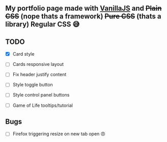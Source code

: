 ## My portfolio page made with [VanillaJS](http://vanilla-js.com/) and ~~Plain CSS~~ (nope thats a framework) ~~Pure CSS~~ (thats a library) Regular CSS 😅


## TODO

- [x] Card style
 
- [ ] Cards responsive layout

- [ ] Fix header justify content

- [ ] Style toggle button

- [ ] Style control panel buttons

- [ ] Game of Life tooltips/tutorial


## Bugs 

- [ ] Firefox triggering resize on new tab open 😠